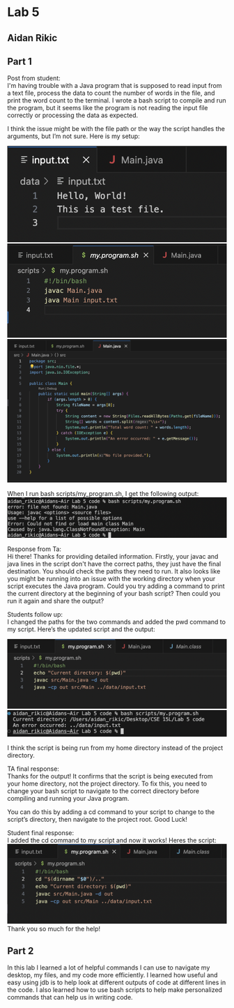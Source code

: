 # Lab 5 
## Aidan Rikic

## Part 1  
Post from student:  
I'm having trouble with a Java program that is supposed to read input from a text file, process the data to count the number of words in the file, and print the word count to the terminal. I wrote a bash script to compile and run the program, but it seems like the program is not reading the input file correctly or processing the data as expected.  

I think the issue might be with the file path or the way the script handles the arguments, but I’m not sure. Here is my setup:  

![Image](s1_lab5.png)  
![Image](s2_lab5.png)  
![Image](s3_lab5.png)  

When I run bash scripts/my_program.sh, I get the following output:  
![Image](s4_lab5.png)  

Response from Ta:  
Hi there! Thanks for providing detailed information. Firstly, your javac and java lines in the script don't have the correct paths, they just have the final destination. You should check the paths they need to run. It also looks like you might be running into an issue with the working directory when your script executes the Java program. Could you try adding a command to print the current directory at the beginning of your bash script? Then could you run it again and share the output?  

Students follow up:  
I changed the paths for the two commands and added the pwd command to my script. Here’s the updated script and the output:  

![Image](s55_lab5.png)  
![Image](s66_lab5.png)  

I think the script is being run from my home directory instead of the project directory. 

TA final response:  
Thanks for the output! It confirms that the script is being executed from your home directory, not the project directory. To fix this, you need to change your bash script to navigate to the correct directory before compiling and running your Java program.

You can do this by adding a cd command to your script to change to the script’s directory, then navigate to the project root. Good Luck!  

Student final response:  
I added the cd command to my script and now it works! Heres the script:  
![Image](s77_lab5.png)  
Thank you so much for the help!  

## Part 2  
In this lab I learned a lot of helpful commands I can use to navigate my desktop, my files, and my code more efficiently. I learned how useful and easy using jdb is to help look at different outputs of code at different lines in the code. I also learned how to use bash scripts to help make personalized commands that can help us in writing code.  

